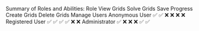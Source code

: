 Summary of Roles and Abilities:
Role View Grids Solve Grids Save Progress Create Grids Delete Grids Manage Users
Anonymous User ✅ ✅ ❌ ❌ ❌ ❌
Registered User ✅ ✅ ✅ ✅ ❌ ❌
Administrator ✅ ❌ ❌ ❌ ✅ ✅

